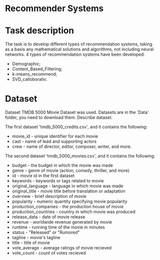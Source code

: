  # Recommender Systems

# Task description
The task is to develop different types of recommendation systems, taking as a basis any mathematical solutions and algorithms, not including neural networks.
4 types of recommendation systems have been developed:
 - Demographic;
 - Content_Based_Filtering;
 - k-means_recommend;
 - SVD_calloborativ.
 # Dataset 
Dataset TMDB 5000 Movie Dataset was used. Datasets are in the 'Data' folder, you need to download them.
Describe dataset:

The first dataset 'tmdb_5000_credits.csv', and it contains the following:

- movie_id - unique identifier for each movie
- cast - name of lead and supporting actors
- crew - name of director, editor, composer, writer, and more.

The second dataset 'tmdb_5000_movies.csv', and it contains the following:

- budget - the budget in which the movie was made
- genre - genre of movie (action, comedy, thriller, and more)
- id - movie id in the first dataset
- keywords - keywords or tags related to movie
- original_language - language in which movie was made
- original_title - movie title before translation or adaptation
- overview - brief description of movie
- popularity - numeric quantity specifying movie popularity
- production_companies - the production house of movie
- production_countries - country in which movie was produced
- release_data - date of movie release
- revenue - worldwide revenue generated by movie
- runtime - running time of the movie in minutes
- status - "Released" or "Rumored"
- tagline - movie's tagline
- title - title of movie
- vote_average - average ratings of movie recieved
- vote_count - count of votes recieved
